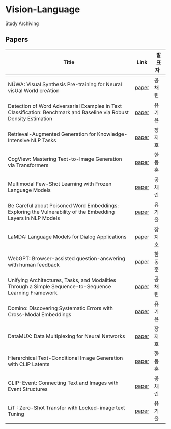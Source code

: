 # Vision-Language
Study Archiving

## Papers


Title | Link | 발표자 &nbsp;
-- | ----- | ----------
NÜWA: Visual Synthesis Pre-training for Neural visUal World creAtion | [paper](https://arxiv.org/abs/2111.12417) | 공채린
Detection of Word Adversarial Examples in Text Classification: Benchmark and Baseline via Robust Density Estimation | [paper](https://arxiv.org/abs/2203.01677) | 유기윤
Retrieval-Augmented Generation for Knowledge-Intensive NLP Tasks | [paper](https://arxiv.org/abs/2005.11401) | 장지호
CogView: Mastering Text-to-Image Generation via Transformers | [paper](https://arxiv.org/abs/2105.13290) | 한동훈
Multimodal Few-Shot Learning with Frozen Language Models | [paper](https://arxiv.org/abs/2106.13884) | 공채린
Be Careful about Poisoned Word Embeddings: Exploring the Vulnerability of the Embedding Layers in NLP Models | [paper](https://aclanthology.org/2021.naacl-main.165/) | 유기윤
LaMDA: Language Models for Dialog Applications | [paper](https://arxiv.org/abs/2201.08239) | 장지호
WebGPT: Browser-assisted question-answering with human feedback | [paper](https://arxiv.org/abs/2112.09332) | 한동훈
Unifying Architectures, Tasks, and Modalities Through a Simple Sequence-to-Sequence Learning Framework | [paper](https://arxiv.org/abs/2202.03052) | 공채린
Domino: Discovering Systematic Errors with Cross-Modal Embeddings | [paper](https://openreview.net/forum?id=FPCMqjI0jXN) | 유기윤
DataMUX: Data Multiplexing for Neural Networks | [paper](https://arxiv.org/abs/2202.09318) | 장지호
Hierarchical Text-Conditional Image Generation with CLIP Latents | [paper](https://arxiv.org/abs/2204.06125) | 한동훈
CLIP-Event: Connecting Text and Images with Event Structures | [paper](https://arxiv.org/abs/2201.05078) | 공채린
LiT : Zero-Shot Transfer with Locked-image text Tuning | [paper](https://arxiv.org/abs/2111.07991) | 유기윤
